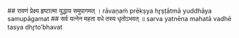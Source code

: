 <section data-markdown>
## रावणं प्रेक्ष्य हृष्टात्मा युद्धाय समुपागमत् ।
rāvaṇaṁ prēkṣya hr̥ṣṭātmā yuddhāya samupāgamat
## सर्व यत्नेन महता वधे तस्य धृतोऽभवत् ॥
sarva yatnēna mahatā vadhē tasya dhr̥to’bhavat
</section>
